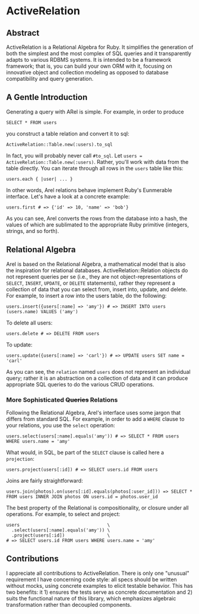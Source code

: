 ActiveRelation
==============

## Abstract ##

ActiveRelation is a Relational Algebra for Ruby. It simplifies the generation of both the simplest and the most complex of SQL queries and it transparently adapts to various RDBMS systems. It is intended to be a framework framework; that is, you can build your own ORM with it, focusing on innovative object and collection modeling as opposed to database compatibility and query generation.

## A Gentle Introduction ##

Generating a query with ARel is simple. For example, in order to produce

    SELECT * FROM users
   
you construct a table relation and convert it to sql:

    ActiveRelation::Table.new(:users).to_sql

In fact, you will probably never call `#to_sql`. Let `users = ActiveRelation::Table.new(:users)`. Rather, you'll work with data from the table directly. You can iterate through all rows in the `users` table like this:

    users.each { |user| ... }

In other words, Arel relations behave implement Ruby's Eunmerable interface. Let's have a look at a concrete example:

    users.first # => {'id' => 10, 'name' => 'bob'}

As you can see, Arel converts the rows from the database into a hash, the values of which are sublimated to the appropriate Ruby primitive (integers, strings, and so forth).

## Relational Algebra ##

Arel is based on the Relational Algebra, a mathematical model that is also the inspiration for relational databases. ActiveRelation::Relation objects do not represent queries per se (i.e., they are not object-representations of `SELECT`, `INSERT`, `UPDATE`, or `DELETE` statements), rather they represent a collection of data that you can select from, insert into, update, and delete. For example, to insert a row into the users table, do the following:

    users.insert({users[:name] => 'amy'}) # => INSERT INTO users (users.name) VALUES ('amy')

To delete all users:

    users.delete # => DELETE FROM users

To update:

    users.update({users[:name] => 'carl'}) # => UPDATE users SET name = 'carl'
    
As you can see, the `relation` named `users` does not represent an individual query; rather it is an abstraction on a collection of data and it can produce appropriate SQL queries to do the various CRUD operations.

### More Sophisticated <strike>Queries</strike> Relations ###

Following the Relational Algebra, Arel's interface uses some jargon that differs from standard SQL. For example, in order to add a `WHERE` clause to your relations, you use the `select` operation:

    users.select(users[:name].equals('amy')) # => SELECT * FROM users WHERE users.name = 'amy'

What would, in SQL, be part of the `SELECT` clause is called here a `projection`:

    users.project(users[:id]) # => SELECT users.id FROM users
    
Joins are fairly straightforward:

    users.join(photos).on(users[:id].equals(photos[:user_id])) => SELECT * FROM users INNER JOIN photos ON users.id = photos.user_id

The best property of the Relational is compositionality, or closure under all operations. For example, to select and project:

    users                                 \
      .select(users[:name].equals('amy')) \
      .project(users[:id])                \
    # => SELECT users.id FROM users WHERE users.name = 'amy'

## Contributions ##

I appreciate all contributions to ActiveRelation. There is only one "unusual" requirement I have concerning code style: all specs should be written without mocks, using concrete examples to elicit testable behavior. This has two benefits: it 1) ensures the tests serve as concrete documentation and 2) suits the functional nature of this library, which emphasizes algebraic transformation rather than decoupled components.
